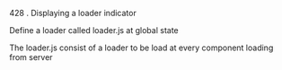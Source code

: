 428 . Displaying a loader indicator


Define a loader called loader.js at global state

The loader.js consist of a loader to be load at every component loading from server

